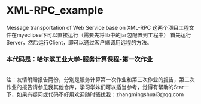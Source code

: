# XML-RPC_example
Message transportation of Web Service base on XML-RPC 
这两个项目工程文件在myeclipse下可以直接运行（需要先将lib中的jar包配置到工程中） 
首先运行Server，然后运行Client，即可以通过客户端调用远程的方法。

### 本代码是：哈尔滨工业大学-服务计算课程-第一次作业
<br>
注：友情附赠报告两份，分别是服务计算第一次作业和第三次作业的报告，第二次作业的报告请参见我其他仓库，学习学妹们可以适当参考，觉得有帮助的Star一下，如果有疑问或代码不好用欢迎随时骚扰我：zhangmingshuai3@qq.com


